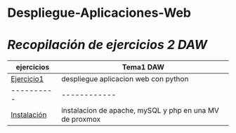 # Despliegue-Aplicaciones-Web
# ***Recopilación de ejercicios 2 DAW***
ejercicios | Tema1 DAW
----------|------------
[Ejercicio1]()|  despliegue aplicacion web con python
----------|------------
[Instalación]()|  instalacion de apache, mySQL y php en una MV de proxmox
 
